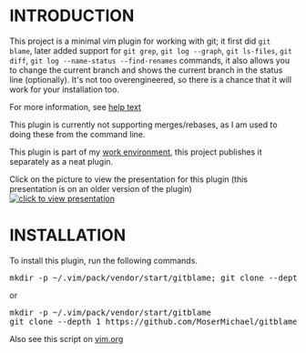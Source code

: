 # INTRODUCTION

This project is a minimal vim plugin for working with git; it first did ```git blame```, later added support for ```git grep```, ```git log --graph```, ```git ls-files```, ```git diff```, ```git log --name-status --find-renames``` commands, it also allows you to change the current branch and shows the current branch in the status line (optionally).
It's not too overengineered, so there is a chance that it will work for your installation too.

For more information, see [help text](https://github.com/MoserMichael/gitblame/blob/master/doc/gitblame.txt)

This plugin is currently not supporting merges/rebases, as I am used to doing these from the command line.

This plugin is part of my [work environment](https://github.com/MoserMichael/myenv), this project publishes it separately as a neat plugin.

Click on the picture to view the presentation for this plugin (this presentation is on an older version of the plugin)
[![click to view presentation](https://img.youtube.com/vi/bx7T2J0u2nI/0.jpg)](https://www.youtube.com/watch?v=bx7T2J0u2nI)


# INSTALLATION 

To install this plugin, run the following commands.

<pre>
mkdir -p ~/.vim/pack/vendor/start/gitblame; git clone --depth 1 https://github.com/MoserMichael/gitblame ~/.vim/pack/vendor/start/gitblame
</pre>

or 

<pre>
mkdir -p ~/.vim/pack/vendor/start/gitblame 
git clone --depth 1 https://github.com/MoserMichael/gitblame ~/.vim/pack/vendor/start/gitblame
</pre>

Also see this script on [vim.org](https://www.vim.org/scripts/script.php?script_id=5975)
